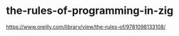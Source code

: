 # the-rules-of-programming-in-zig

https://www.oreilly.com/library/view/the-rules-of/9781098133108/
